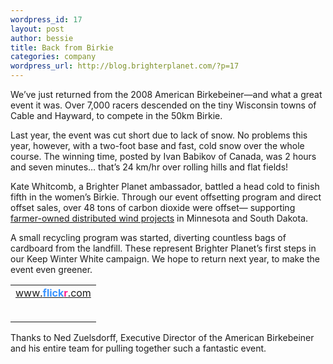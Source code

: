 ```yaml
--- 
wordpress_id: 17
layout: post
author: bessie
title: Back from Birkie
categories: company
wordpress_url: http://blog.brighterplanet.com/?p=17
---
```

We’ve just returned from the 2008 American Birkebeiner—and what a great event it was. Over 7,000 racers descended on the tiny Wisconsin towns of Cable and Hayward, to compete in the 50km Birkie.

Last year, the event was cut short due to lack of snow. No problems this year, however, with a two-foot base and fast, cold snow over the whole course. The winning time, posted by Ivan Babikov of Canada, was 2 hours and seven minutes… that’s 24 km/hr over rolling hills and flat fields!

Kate Whitcomb, a Brighter Planet ambassador, battled a head cold to finish fifth in the women’s Birkie. Through our event offsetting program and direct offset sales, over 48 tons of carbon dioxide were offset— supporting <a href="http://brighterplanet.com/projects/farmer_owned_distributed_wind">farmer-owned distributed wind projects</a> in Minnesota and South Dakota.

A small recycling program was started, diverting countless bags of cardboard from the landfill. These represent Brighter Planet’s first steps in our Keep Winter White campaign. We hope to return next year, to make the event even greener.

<!-- #flickr_badge_source_txt {padding:0; font: 11px Arial, Helvetica, Sans serif; color:#666666;} #flickr_badge_icon {display:block !important; margin:0 !important; border: 1px solid rgb(0, 0, 0) !important;} #flickr_icon_td {padding:0 5px 0 0 !important;} .flickr_badge_image {text-align:center !important;} .flickr_badge_image img {border: 1px solid black !important;} #flickr_www {display:block; padding:0 10px 0 10px !important; font: 11px Arial, Helvetica, Sans serif !important; color:#3993ff !important;} #flickr_badge_uber_wrapper a:hover, #flickr_badge_uber_wrapper a:link, #flickr_badge_uber_wrapper a:active, #flickr_badge_uber_wrapper a:visited {text-decoration:none !important; background:inherit !important;color:#3993ff;} #flickr_badge_wrapper {background-color:#ffffff;border: solid 1px #000000} #flickr_badge_source {padding:0 !important; font: 11px Arial, Helvetica, Sans serif !important; color:#666666 !important;} -->
<table id="flickr_badge_uber_wrapper" border="0" cellspacing="10" cellpadding="0">
<tbody>
<tr>
<td><a id="flickr_www" onclick="window.open(this.href);return false;" href="http://www.flickr.com">www.<strong style="color:#3993ff">flick<span style="color: #ff1c92;">r</span></strong>.com</a>
<table id="flickr_badge_wrapper" border="0" cellspacing="10" cellpadding="0"><script src="http://www.flickr.com/badge_code_v2.gne?count=3&amp;display=random&amp;size=m&amp;layout=v&amp;source=user_set&amp;user=13949611%40N08&amp;set=72157603995509721&amp;context=in%2Fset-72157603995509721%2F" type="text/javascript"></script></table>
</td>
</tr>
</tbody></table>
Thanks to Ned Zuelsdorff, Executive Director of the American Birkebeiner and his entire team for pulling together such a fantastic event.
